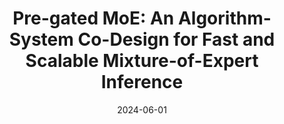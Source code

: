 ---
title: "Pre-gated MoE: An Algorithm-System Co-Design for Fast and Scalable Mixture-of-Expert Inference"
collection: publications
category: conferences
permalink: /publication/2024-06-01-isca-pregatedmoe
excerpt: 'Large language models (LLMs) based on transformers have made significant strides in recent years, the success of which is driven by scaling up their model size. Despite their high algorithmic performance, the computational and memory requirements of LLMs present unprecedented challenges. To tackle the high compute requirements of LLMs, the Mixture-ofExperts (MoE) architecture was introduced which is able to scale its model size without proportionally scaling up its computational requirements. Unfortunately, MoE’s high memory demands and dynamic activation of sparse experts restrict its applicability to real-world problems. Previous solutions that offload MoE’s memory-hungry expert parameters to CPU memory fall short because the latency to migrate activated experts from CPU to GPU incurs high performance overhead. Our proposed Pre-gated MoE system effectively tackles the compute and memory challenges of conventional MoE architectures using our algorithm-system codesign. Pre-gated MoE employs our novel pre-gating function which alleviates the dynamic nature of sparse expert activation, allowing our proposed system to address the large memory footprint of MoEs while also achieving high performance. We demonstrate that Pre-gated MoE is able to improve performance, reduce GPU memory consumption, while also maintaining the same level of model quality. These features allow our Pre-gated MoE system to cost-effectively deploy large-scale LLMs using just a single GPU with high performance.'
date: 2024-06-01
venue: 'The 51st Annual International Symposium on Computer Architecture 2024 (ISCA’24)'
paperurl: 'https://ieeexplore.ieee.org/abstract/document/10609634'
citation: 'R. Hwang, J. Wei, S. Cao, C. Hwang, X. Tang, Ting Cao, M. Yang. (2024). "Pre-gated MoE: An Algorithm-System Co-Design for Fast and Scalable Mixture-of-Expert Inference." <i>ISCA’24</i>.'
---
